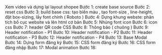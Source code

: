 Xem video và dựng lại layout shopee
Bước  1: create base source
Bước  2: reset css
Bước  3: build base css: tạo biến màu , tạo font-size , line-height, đặt box-sizing, lấy font chính ( Roboto )
Bước  4: Dựng khung webste: phân tích bố cục website và lên html cơ bản
Bước  5: Nhúng font icon
Bước  6: icon css
Bước  7: header QR code CSS
Bước  8: Thông báo ( chuông )
Bước  9: Header notification - P1
Bước 10: Header notification - P2
Bước 11: Header notification - P3
Bước 12: Header notification - P4
Bước 13: Base Modal
Bước 14: Dựng form đăng ký
Bước 15: CSS form đăng ký
Bước 16: CSS form đăng nhập
Bước 17: Modal animation
Bước 18: 